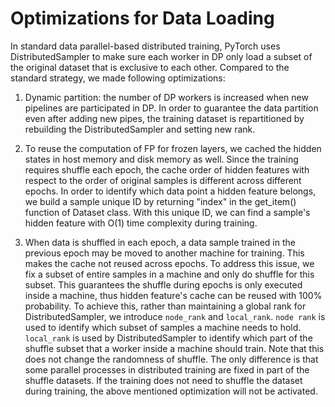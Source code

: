 # Optimizations for Data Loading
In standard data parallel-based distributed training, PyTorch uses DistributedSampler to make sure each worker in DP only load a subset of the original dataset that is exclusive to each other.
Compared to the standard strategy, we made following optimizations:
1. Dynamic partition: the number of DP workers is increased when new pipelines are participated in DP. 
In order to guarantee the data partition even after adding new pipes, the training dataset is repartitioned by rebuilding the DistributedSampler and setting new rank. 

2. To reuse the computation of FP for frozen layers, we cached the hidden states in host memory and disk memory as well. 
Since the training requires shuffle each epoch, the cache order of hidden features with respect to the order of original samples is different across different epochs.
In order to identify which data point a hidden feature belongs, we build a sample unique ID by returning "index" in the get_item() function of Dataset class.
With this unique ID, we can find a sample's hidden feature with O(1) time complexity during training.

3. When data is shuffled in each epoch, a data sample trained in the previous epoch may be moved to another machine for training. 
This makes the cache not reused across epochs. To address this issue, we fix a subset of entire samples in a machine and only do shuffle for this subset.
This guarantees the shuffle during epochs is only executed inside a machine, thus hidden feature's cache can be reused with 100% probability.
To achieve this, rather than maintaining a global rank for DistributedSampler, we introduce `node_rank` and `local_rank`. 
`node rank` is used to identify which subset of samples a machine needs to hold. `local_rank` is used by DistributedSampler to identify which part of the shuffle subset that a worker inside a machine should train.
Note that this does not change the randomness of shuffle. 
The only difference is that some parallel processes in distributed training are fixed in part of the shuffle datasets.
If the training does not need to shuffle the dataset during training, the above mentioned optimization will not be activated.
